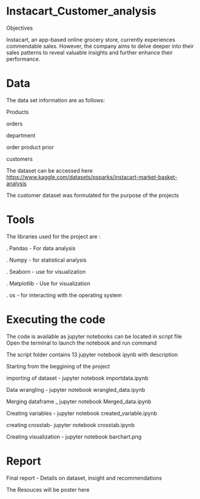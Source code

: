 # Instacart_Customer_analysis

Objectives 

Instacart, an app-based online grocery store, currently experiences commendable sales. However, the company aims to delve deeper into their sales patterns to reveal valuable insights and further enhance their performance.

# Data

The data set information are as follows:

Products 

orders

department

order product prior

customers 

The dataset can be accessed here https://www.kaggle.com/datasets/psparks/instacart-market-basket-analysis

The customer dataset was formulated for the purpose of the projects

# Tools

The libraries used for the project are :
 
. Pandas - For data analysis 

. Numpy - for statistical analysis

. Seaborn - use for visualization

. Matplotlib - Use for visualization

. os - for interacting with the operating system

# Executing the code 
The code is available as jupyter notebooks can be located in script file
Open the terminal to launch the notebook and run command

The script folder contains 13 jupyter notebook ipynb with description 

Starting from the beggining of the project  

importing of dataset - jupyter notebook importdata.ipynb

Data wrangling - jupyter notebook wrangled_data.ipynb

Merging dataframe _ jupyter notebook Merged_data.ipynb

Creating variables - jupyter notebook created_variable.ipynb

creating crosstab-  jupyter notebook crosstab.ipynb

Creating visualization - jupyter notebook barchart.png

# Report 
Final report - Details on dataset, insight and recommendations

The Resouces will be poster here



